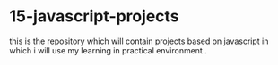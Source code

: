 # 15-javascript-projects
this is the repository which will contain projects based on javascript in which i will use my learning in practical environment .
